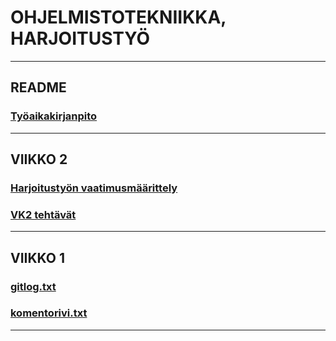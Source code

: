 
# **OHJELMISTOTEKNIIKKA, HARJOITUSTYÖ**

___
## **README** 
### [Työaikakirjanpito](https://github.com/KeranenKirill/ot-harjoitustyo/tree/master/python_budget_app/dokumentaatio/tyoaikakirjanpito)

___
## **VIIKKO 2**
### [Harjoitustyön vaatimusmäärittely](https://github.com/KeranenKirill/ot-harjoitustyo/tree/master/python_budget_app/dokumentaatio)

### [VK2 tehtävät](https://github.com/KeranenKirill/ot-harjoitustyo/tree/master/laskarit/viikko2)


___
## **VIIKKO 1**
### [gitlog.txt](https://github.com/KeranenKirill/ot-harjoitustyo/blob/master/laskarit/viikko1/gitlog.txt)

### [komentorivi.txt](https://github.com/KeranenKirill/ot-harjoitustyo/blob/master/laskarit/viikko1/komentorivi.txt)
___
